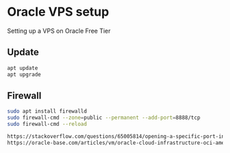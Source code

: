 # Oracle VPS setup
Setting up a VPS on Oracle Free Tier

## Update
```bash
apt update
apt upgrade
```

## Firewall
```bash
sudo apt install firewalld
sudo firewall-cmd --zone=public --permanent --add-port=8888/tcp
sudo firewall-cmd --reload

https://stackoverflow.com/questions/65005814/opening-a-specific-port-in-oracle-cloud-ubuntu-18
https://oracle-base.com/articles/vm/oracle-cloud-infrastructure-oci-amend-firewall-rules
```
